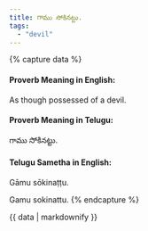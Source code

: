 ```yaml
---
title: గాము సోకినట్టు.
tags:
  - "devil"
---
```


{% capture data %}
#### Proverb Meaning in English:
As though possessed of a devil.

#### Proverb Meaning in Telugu:
గాము సోకినట్టు.

#### Telugu Sametha in English:
Gāmu sōkinaṭṭu.

Gamu sokinattu.
{% endcapture %}

{{ data | markdownify }}

